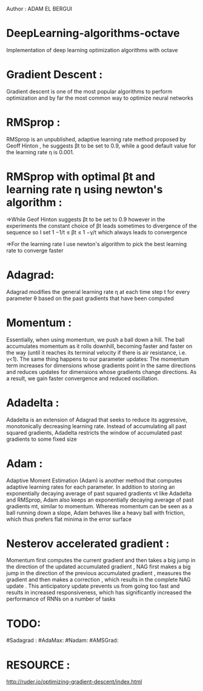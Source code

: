 Author : ADAM EL BERGUI

# DeepLearning-algorithms-octave
Implementation of deep learning optimization algorithms with octave

# Gradient Descent : 
Gradient descent is one of the most popular algorithms to perform optimization and by far the most common way to optimize neural networks

# RMSprop : 

RMSprop is an unpublished, adaptive learning rate method proposed by Geoff Hinton , he suggests βt to be set to 0.9, while a good default value for the learning rate η is 0.001.

# RMSprop with optimal βt and learning rate η using newton's algorithm  :
=>While Geof Hinton suggests βt to be set to 0.9 however in the experiments the constant
choice of βt leads sometimes to divergence of the sequence so I set 1 −1/t ≤ βt ≤ 1 −γ/t  which always leads to convergence 

=>For the learning rate I use newton's algorithm to pick the best learning rate to converge faster 

# Adagrad:

Adagrad modifies the general learning rate η at each time step t for every parameter θ based on the past gradients that have been computed 

# Momentum :

Essentially, when using momentum, we push a ball down a hill. The ball accumulates momentum as it rolls downhill, becoming faster and faster on the way (until it reaches its terminal velocity if there is air resistance, i.e. γ<1). The same thing happens to our parameter updates: The momentum term increases for dimensions whose gradients point in the same directions and reduces updates for dimensions whose gradients change directions. As a result, we gain faster convergence and reduced oscillation.

# Adadelta :
Adadelta is an extension of Adagrad that seeks to reduce its aggressive, monotonically decreasing learning rate. Instead of accumulating all past squared gradients, Adadelta restricts the window of accumulated past gradients to some fixed size

# Adam :
 Adaptive Moment Estimation (Adam) is another method that computes adaptive learning rates for each parameter. In addition to storing an exponentially decaying average of past squared gradients vt like Adadelta and RMSprop, Adam also keeps an exponentially decaying average of past gradients mt, similar to momentum. Whereas momentum can be seen as a ball running down a slope, Adam behaves like a heavy ball with friction, which thus prefers flat minima in the error surface
# Nesterov accelerated gradient :
Momentum first computes the current gradient and then takes a big jump in the direction of the updated accumulated gradient , NAG first makes a big jump in the direction of the previous accumulated gradient , measures the gradient and then makes a correction , which results in the complete NAG update . This anticipatory update prevents us from going too fast and results in increased responsiveness, which has significantly increased the performance of RNNs on a number of tasks
# TODO: 
#Sadagrad :
#AdaMax:
#Nadam:
#AMSGrad:
# RESOURCE : 
http://ruder.io/optimizing-gradient-descent/index.html
